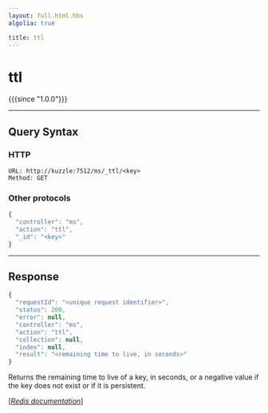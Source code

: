 ```yaml
---
layout: full.html.hbs
algolia: true

title: ttl
---
```


# ttl

{{{since "1.0.0"}}}




---

## Query Syntax

### HTTP

```http
URL: http://kuzzle:7512/ms/_ttl/<key>
Method: GET
```

### Other protocols


```js
{
  "controller": "ms",
  "action": "ttl",
  "_id": "<key>"
}
```

---

## Response

```javascript
{
  "requestId": "<unique request identifier>",
  "status": 200,
  "error": null,
  "controller": "ms",
  "action": "ttl",
  "collection": null,
  "index": null,
  "result": "<remaining time to live, in seconds>"
}
```

Returns the remaining time to live of a key, in seconds, or a negative value if the key does not exist or if it is persistent.

[[_Redis documentation_]](https://redis.io/commands/ttl)
